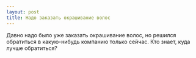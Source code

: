 ```yaml
---
layout: post 
title: Надо заказать окрашивание волос 
--- 
```

Давно надо было уже заказать окрашивание волос, но решился обратиться в какую-нибудь компанию только сейчас. Кто знает, куда лучше обратиться?